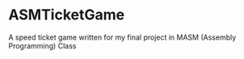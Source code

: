 # ASMTicketGame
A speed ticket game written for my final project in MASM (Assembly Programming) Class

